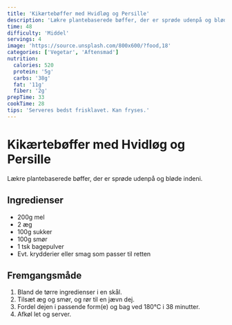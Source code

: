 ```yaml
---
title: 'Kikærtebøffer med Hvidløg og Persille'
description: 'Lækre plantebaserede bøffer, der er sprøde udenpå og bløde indeni.'
time: 48
difficulty: 'Middel'
servings: 4
image: 'https://source.unsplash.com/800x600/?food,18'
categories: ['Vegetar', 'Aftensmad']
nutrition:
  calories: 520
  protein: '5g'
  carbs: '38g'
  fat: '11g'
  fiber: '2g'
prepTime: 33
cookTime: 28
tips: 'Serveres bedst frisklavet. Kan fryses.'
---
```


# Kikærtebøffer med Hvidløg og Persille

Lækre plantebaserede bøffer, der er sprøde udenpå og bløde indeni.

## Ingredienser

- 200g mel  
- 2 æg  
- 100g sukker  
- 100g smør  
- 1 tsk bagepulver  
- Evt. krydderier eller smag som passer til retten

## Fremgangsmåde

1. Bland de tørre ingredienser i en skål.
2. Tilsæt æg og smør, og rør til en jævn dej.
3. Fordel dejen i passende form(e) og bag ved 180°C i 38 minutter.
4. Afkøl let og server.
